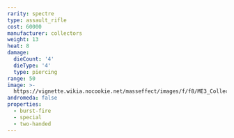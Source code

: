 ```yaml
---
rarity: spectre
type: assault_rifle
cost: 60000
manufacturer: collectors
weight: 13
heat: 8
damage:
  dieCount: '4'
  dieType: '4'
  type: piercing
range: 50
image: >-
  https://vignette.wikia.nocookie.net/masseffect/images/f/f8/ME3_Collector_Assault_Rifle.png/revision/latest/scale-to-width-down/350?cb=20120317180554
andromeda: false
properties:
  - burst-fire
  - special
  - two-handed
---
```

